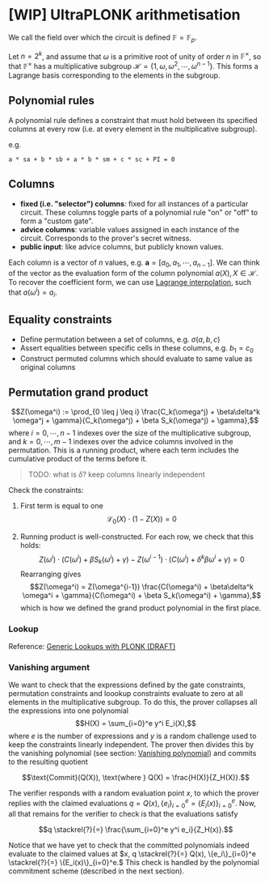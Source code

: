 # [WIP] UltraPLONK arithmetisation

We call the field over which the circuit is defined $\mathbb{F} = \mathbb{F}_p$.

Let $n = 2^k$, and assume that $\omega$ is a primitive root of unity of order $n$ in
$\mathbb{F}^\times$, so that $\mathbb{F}^\times$ has a multiplicative subgroup
$\mathcal{H} = \{1, \omega, \omega^2, \cdots, \omega^{n-1}\}$. This forms a Lagrange
basis corresponding to the elements in the subgroup.

## Polynomial rules
A polynomial rule defines a constraint that must hold between its specified columns at
every row (i.e. at every element in the multiplicative subgroup).

e.g.

```text
a * sa + b * sb + a * b * sm + c * sc + PI = 0 
```

## Columns
- **fixed (i.e. "selector") columns**: fixed for all instances of a particular circuit.
  These columns toggle parts of a polynomial rule "on" or "off" to form a "custom gate".
- **advice columns**: variable values assigned in each instance of the circuit.
  Corresponds to the prover's secret witness.
- **public input**: like advice columns, but publicly known values.

Each column is a vector of $n$ values, e.g. $\mathbf{a} = [a_0, a_1, \cdots, a_{n-1}]$. We
can think of the vector as the evaluation form of the column polynomial
$a(X), X \in \mathcal{H}.$ To recover the coefficient form, we can use
[Lagrange interpolation](polynomials.md#lagrange-interpolation), such that
$a(\omega^i) = a_i.$

## Equality constraints
- Define permutation between a set of columns, e.g. $\sigma(a, b, c)$
- Assert equalities between specific cells in these columns, e.g. $b_1 = c_0$
- Construct permuted columns which should evaluate to same value as original columns

## Permutation grand product
$$Z(\omega^i) := \prod_{0 \leq j \leq i} \frac{C_k(\omega^j) + \beta\delta^k \omega^j + \gamma}{C_k(\omega^j) + \beta S_k(\omega^j) + \gamma},$$
where $i = 0, \cdots, n-1$ indexes over the size of the multiplicative subgroup, and
$k = 0, \cdots, m-1$ indexes over the advice columns involved in the permutation. This is
a running product, where each term includes the cumulative product of the terms before it.

> TODO: what is $\delta$? keep columns linearly independent

Check the constraints:

1. First term is equal to one
   $$\mathcal{L}_0(X) \cdot (1 - Z(X)) = 0$$

2. Running product is well-constructed. For each row, we check that this holds:
   $$Z(\omega^i) \cdot{(C(\omega^i) + \beta S_k(\omega^i) + \gamma)} - Z(\omega^{i-1}) \cdot{(C(\omega^i) + \delta^k \beta \omega^i + \gamma)} = 0$$
   Rearranging gives 
   $$Z(\omega^i) = Z(\omega^{i-1}) \frac{C(\omega^i) + \beta\delta^k \omega^i + \gamma}{C(\omega^i) + \beta S_k(\omega^i) + \gamma},$$
   which is how we defined the grand product polynomial in the first place.

### Lookup
Reference: [Generic Lookups with PLONK (DRAFT)](/LTPc5f-3S0qNF6MtwD-Tdg?view)

### Vanishing argument
We want to check that the expressions defined by the gate constraints, permutation
constraints and loookup constraints evaluate to zero at all elements in the multiplicative
subgroup. To do this, the prover collapses all the expressions into one polynomial 
$$H(X) = \sum_{i=0}^e y^i E_i(X),$$
where $e$ is the number of expressions and $y$ is a random challenge used to keep the
constraints linearly independent. The prover then divides this by the vanishing polynomial
(see section: [Vanishing polynomial](polynomials.md#vanishing-polynomial)) and commits to
the resulting quotient

$$\text{Commit}(Q(X)), \text{where } Q(X) = \frac{H(X)}{Z_H(X)}.$$

The verifier responds with a random evaluation point $x,$ to which the prover replies with
the claimed evaluations $q = Q(x), \{e_i\}_{i=0}^e = \{E_i(x)\}_{i=0}^e.$ Now, all that
remains for the verifier to check is that the evaluations satisfy

$$q \stackrel{?}{=} \frac{\sum_{i=0}^e y^i e_i}{Z_H(x)}.$$

Notice that we have yet to check that the committed polynomials indeed evaluate to the
claimed values at
$x, q \stackrel{?}{=} Q(x), \{e_i\}_{i=0}^e \stackrel{?}{=} \{E_i(x)\}_{i=0}^e.$
This check is handled by the polynomial commitment scheme (described in the next section).

